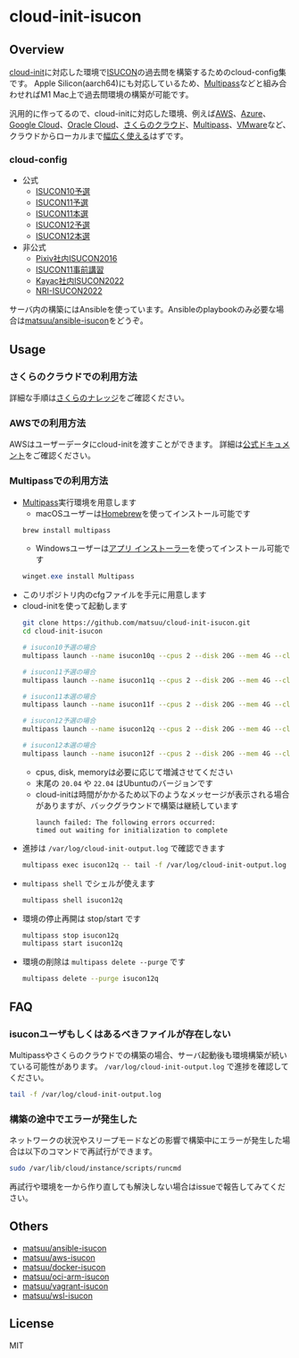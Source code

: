 # cloud-init-isucon

## Overview

[cloud-init](https://cloud-init.io/)に対応した環境で[ISUCON](http://isucon.net/)の過去問を構築するためのcloud-config集です。
Apple Silicon(aarch64)にも対応しているため、[Multipass](https://multipass.run/)などと組み合わせればM1 Mac上で過去問環境の構築が可能です。

汎用的に作ってるので、cloud-initに対応した環境、例えば[AWS](https://docs.aws.amazon.com/ja_jp/AWSEC2/latest/UserGuide/user-data.html#user-data-cloud-init)、[Azure](https://docs.microsoft.com/ja-jp/azure/virtual-machines/linux/using-cloud-init)、[Google Cloud](https://blog.woohoosvcs.com/2019/11/cloud-init-on-google-compute-engine/)、[Oracle Cloud](https://docs.oracle.com/ja-jp/iaas/Content/Compute/References/images.htm#Oracle__linux-cloud-init)、[さくらのクラウド](https://manual.sakura.ad.jp/cloud/server/cloud-init.html)、[Multipass](https://multipass.run/)、[VMware](https://kb.vmware.com/s/article/59557?lang=ja)など、クラウドからローカルまで[幅広く使える](https://cloudinit.readthedocs.io/en/latest/topics/availability.html)はずです。

### cloud-config

* 公式
  * [ISUCON10予選](https://github.com/matsuu/cloud-init-isucon/tree/main/isucon10q)
  * [ISUCON11予選](https://github.com/matsuu/cloud-init-isucon/tree/main/isucon11q)
  * [ISUCON11本選](https://github.com/matsuu/cloud-init-isucon/tree/main/isucon11f)
  * [ISUCON12予選](https://github.com/matsuu/cloud-init-isucon/tree/main/isucon12q)
  * [ISUCON12本選](https://github.com/matsuu/cloud-init-isucon/tree/main/isucon12f)
* 非公式
  * [Pixiv社内ISUCON2016](https://github.com/matsuu/cloud-init-isucon/tree/main/private-isu)
  * [ISUCON11事前講習](https://github.com/matsuu/cloud-init-isucon/tree/main/isucon11-prior)
  * [Kayac社内ISUCON2022](https://github.com/matsuu/cloud-init-kayac-isucon-2022)
  * [NRI-ISUCON2022](https://github.com/matsuu/cloud-init-isucon/tree/main/nri-isucon2022)

サーバ内の構築にはAnsibleを使っています。Ansibleのplaybookのみ必要な場合は[matsuu/ansible-isucon](https://github.com/matsuu/ansible-isucon)をどうぞ。

## Usage

### さくらのクラウドでの利用方法

詳細な手順は[さくらのナレッジ](https://knowledge.sakura.ad.jp/31520/)をご確認ください。

### AWSでの利用方法

AWSはユーザーデータにcloud-initを渡すことができます。
詳細は[公式ドキュメント](https://docs.aws.amazon.com/ja_jp/AWSEC2/latest/UserGuide/user-data.html#user-data-cloud-init)をご確認ください。

### Multipassでの利用方法

* [Multipass](https://multipass.run/)実行環境を用意します
  * macOSユーザーは[Homebrew](https://brew.sh/)を使ってインストール可能です
  ```sh
  brew install multipass
  ```
  * Windowsユーザーは[アプリ インストーラー](https://apps.microsoft.com/store/detail/app-installer/9NBLGGH4NNS1)を使ってインストール可能です
  ```powershell
  winget.exe install Multipass
  ```
* このリポジトリ内のcfgファイルを手元に用意します
* cloud-initを使って起動します
  ```sh
  git clone https://github.com/matsuu/cloud-init-isucon.git
  cd cloud-init-isucon

  # isucon10予選の場合
  multipass launch --name isucon10q --cpus 2 --disk 20G --mem 4G --cloud-init isucon10q/isucon10q.cfg 20.04

  # isucon11予選の場合
  multipass launch --name isucon11q --cpus 2 --disk 20G --mem 4G --cloud-init isucon11q/isucon11q.cfg 20.04

  # isucon11本選の場合
  multipass launch --name isucon11f --cpus 2 --disk 20G --mem 4G --cloud-init isucon11f/isucon11f.cfg 20.04

  # isucon12予選の場合
  multipass launch --name isucon12q --cpus 2 --disk 20G --mem 4G --cloud-init isucon12q/isucon12q.cfg 22.04

  # isucon12本選の場合
  multipass launch --name isucon12f --cpus 2 --disk 20G --mem 4G --cloud-init isucon12f/isucon12f.cfg 22.04
  ```
  * cpus, disk, memoryは必要に応じて増減させてください
  * 末尾の `20.04` や `22.04` はUbuntuのバージョンです
  * cloud-initは時間がかかるため以下のようなメッセージが表示される場合がありますが、バックグラウンドで構築は継続しています
    ```
    launch failed: The following errors occurred:
    timed out waiting for initialization to complete
    ```
* 進捗は `/var/log/cloud-init-output.log` で確認できます
  ```sh
  multipass exec isucon12q -- tail -f /var/log/cloud-init-output.log
  ```
* `multipass shell` でシェルが使えます
  ```sh
  multipass shell isucon12q
  ```
* 環境の停止再開は stop/start です
  ```sh
  multipass stop isucon12q
  multipass start isucon12q
  ```
* 環境の削除は `multipass delete --purge` です
  ```sh
  multipass delete --purge isucon12q
  ```

## FAQ

### isuconユーザもしくはあるべきファイルが存在しない

Multipassやさくらのクラウドでの構築の場合、サーバ起動後も環境構築が続いている可能性があります。
`/var/log/cloud-init-output.log` で進捗を確認してください。

```sh
tail -f /var/log/cloud-init-output.log
```

### 構築の途中でエラーが発生した

ネットワークの状況やスリープモードなどの影響で構築中にエラーが発生した場合は以下のコマンドで再試行ができます。

```sh
sudo /var/lib/cloud/instance/scripts/runcmd
```

再試行や環境を一から作り直しても解決しない場合はissueで報告してみてください。

## Others

* [matsuu/ansible-isucon](https://github.com/matsuu/ansible-isucon)
* [matsuu/aws-isucon](https://github.com/matsuu/aws-isucon)
* [matsuu/docker-isucon](https://github.com/matsuu/docker-isucon)
* [matsuu/oci-arm-isucon](https://github.com/matsuu/oci-arm-isucon)
* [matsuu/vagrant-isucon](https://github.com/matsuu/vagrant-isucon)
* [matsuu/wsl-isucon](https://github.com/matsuu/wsl-isucon)

## License

MIT
